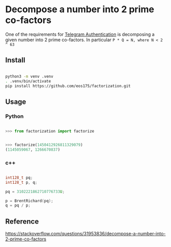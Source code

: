 # Decompose a number into 2 prime co-factors

One of the requirements for [Telegram Authentication](https://core.telegram.org/mtproto/samples-auth_key#3-pq-17ed48941a08f981-decomposed-into-2-prime-cofactors) is decomposing a given number into 2 prime co-factors. In particular `P * Q = N, where N < 2 ^ 63`


## Install

```bash

python3 -m venv .venv
. .venv/bin/activate
pip install https://github.com/eos175/factorization.git

```

## Usage

### Python

```python

>>> from factorization import factorize


>>> factorize(1450412926811329079)
(1145059067, 1266670837)


```

### c++

```c++

int128_t pq;
int128_t p, q;

pq = 3102221862710776733U;

p = BrentRichard(pq);
q = pq / p;


```


## Reference

https://stackoverflow.com/questions/31953836/decompose-a-number-into-2-prime-co-factors

